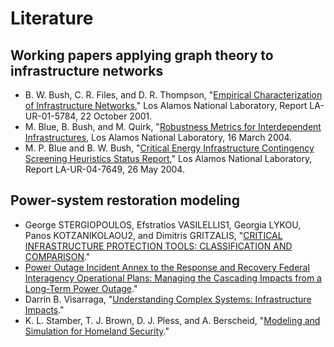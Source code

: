 # Literature


## Working papers applying graph theory to infrastructure networks

*   B. W. Bush, C. R. Files, and D. R. Thompson, "[Empirical Characterization of Infrastructure Networks](infrastructure-graph-metrics/6C%20Los%20Alamos%20Infra%20Simulation.pdf)," Los Alamos National Laboratory, Report LA-UR-01-5784, 22 October 2001.
*   M. Blue, B. Bush, and M. Quirk, "[Robustness Metrics for Interdependent Infrastructures](infrastructure-graph-metrics/Robustness%20Metrics%20for%20Interdependent%20Infrastructures.pdf), Los Alamos National Laboratory, 16 March 2004.
*   M. P. Blue and B. W. Bush, "[Critical Energy Infrastructure Contingency Screening Heuristics Status Report](infrastructure-graph-metrics/Critical%20Energy%20Infrastructure%20Contingency%20Screening%20Heuristics.pdf)," Los Alamos National Laboratory, Report LA-UR-04-7649, 26 May 2004.


## Power-system restoration modeling

*   George STERGIOPOULOS, Efstratios VASILELLIS1, Georgia LYKOU, Panos KOTZANIKOLAOU2, and Dimitris GRITZALIS, "[CRITICAL INFRASTRUCTURE PROTECTION TOOLS: CLASSIFICATION AND COMPARISON](restoration/42e8eb054e67e1ee483936f239dcc801f5c6.pdf)."
*   [Power Outage Incident Annex to the Response and Recovery Federal Interagency Operational Plans: Managing the Cascading Impacts from a Long-Term Power Outage](restoration/POIA_Final_7-2017v2_%28Compliant_pda%29_508.pdf)."
*   Darrin B. Visarraga, "[Understanding Complex Systems: Infrastructure Impacts](restoration/complexsystemsVisarraga.pdf)."
*   K. L. Stamber, T. J. Brown, D. J. Pless, and A. Berscheid, "[Modeling and Simulation for Homeland Security](restoration/stamber.pdf)."

